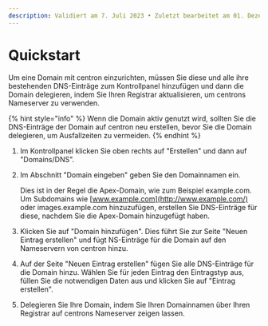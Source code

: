 ```yaml
---
description: Validiert am 7. Juli 2023 • Zuletzt bearbeitet am 01. Dezember 2023
---
```


# Quickstart

Um eine Domain mit centron einzurichten, müssen Sie diese und alle ihre bestehenden DNS-Einträge zum Kontrollpanel hinzufügen und dann die Domain delegieren, indem Sie Ihren Registrar aktualisieren, um centrons Nameserver zu verwenden.

{% hint style="info" %}
Wenn die Domain aktiv genutzt wird, sollten Sie die DNS-Einträge der Domain auf centron neu erstellen, bevor Sie die Domain delegieren, um Ausfallzeiten zu vermeiden.
{% endhint %}



1. Im Kontrollpanel klicken Sie oben rechts auf "Erstellen" und dann auf "Domains/DNS".
2.  Im Abschnitt "Domain eingeben" geben Sie den Domainnamen ein.

    Dies ist in der Regel die Apex-Domain, wie zum Beispiel example.com. Um Subdomains wie [www.example.com](http://www.example.com/) oder images.example.com hinzuzufügen, erstellen Sie DNS-Einträge für diese, nachdem Sie die Apex-Domain hinzugefügt haben.
3. Klicken Sie auf "Domain hinzufügen". Dies führt Sie zur Seite "Neuen Eintrag erstellen" und fügt NS-Einträge für die Domain auf den Nameservern von centron hinzu.
4. Auf der Seite "Neuen Eintrag erstellen" fügen Sie alle DNS-Einträge für die Domain hinzu. Wählen Sie für jeden Eintrag den Eintragstyp aus, füllen Sie die notwendigen Daten aus und klicken Sie auf "Eintrag erstellen".
5. Delegieren Sie Ihre Domain, indem Sie Ihren Domainnamen über Ihren Registrar auf centrons Nameserver zeigen lassen.

